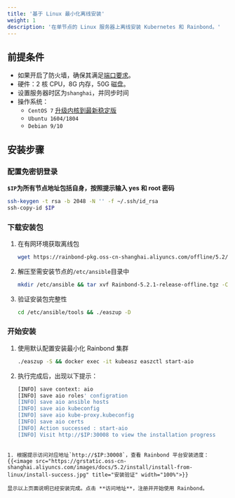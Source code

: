 ```yaml
---
title: '基于 Linux 最小化离线安装'
weight: 1
description: '在单节点的 Linux 服务器上离线安装 Kubernetes 和 Rainbond。'
---
```


## 前提条件

- 如果开启了防火墙，确保其满足[端口要求](/docs/install/requirements)。
- 硬件：2 核 CPU，8G 内存，50G 磁盘。
- 设置服务器时区为`shanghai`，并同步时间
- 操作系统：
  - `CentOS 7` [升级内核到最新稳定版](https://t.goodrain.com/t/topic/1305)
  - `Ubuntu 1604/1804`
  - `Debian 9/10`

## 安装步骤

### 配置免密钥登录
**`$IP`为所有节点地址包括自身，按照提示输入 yes 和 root 密码**

```bash
ssh-keygen -t rsa -b 2048 -N '' -f ~/.ssh/id_rsa
ssh-copy-id $IP
```

### 下载安装包
1. 在有网环境获取离线包
	
	```bash
	wget https://rainbond-pkg.oss-cn-shanghai.aliyuncs.com/offline/5.2/Rainbond-5.2.1-release-offline.tgz
	```
	
2. 解压至需安装节点的`/etc/ansible`目录中
	
	```bash
	mkdir /etc/ansible && tar xvf Rainbond-5.2.1-release-offline.tgz -C /etc/ansible
	```
	
3. 验证安装包完整性
	
	```bash
	cd /etc/ansible/tools && ./easzup -D
	```

### 开始安装

1. 使用默认配置安装最小化 Rainbond 集群
	
	```bash
	./easzup -S && docker exec -it kubeasz easzctl start-aio
	```
	
1. 执行完成后，出现以下提示：
	
	```bash
	[INFO] save context: aio
	[INFO] save aio roles' configration
	[INFO] save aio ansible hosts
	[INFO] save aio kubeconfig
	[INFO] save aio kube-proxy.kubeconfig
	[INFO] save aio certs
	[INFO] Action successed : start-aio
	[INFO] Visit http://$IP:30008 to view the installation progress
  ```
	
1. 根据提示访问对应地址`http://$IP:30008`，查看 Rainbond 平台安装进度：
{{<image src="https://grstatic.oss-cn-shanghai.aliyuncs.com/images/docs/5.2/install/install-from-linux/install-success.jpg" title="安装验证" width="100%">}}

显示以上页面说明已经安装完成。点击 **访问地址**，注册并开始使用 Rainbond。
